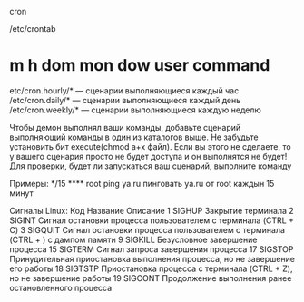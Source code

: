 cron

/etc/crontab
# m h dom mon dow user  command


etc/cron.hourly/* — сценарии выполняющиеся каждый час
/etc/cron.daily/* — сценарии выполняющиеся каждый день
/etc/cron.weekly/* — сценарии выполняющиеся каждую неделю

Чтобы демон выполнял ваши команды, добавьте сценарий выполняющий команды в один из каталогов выше. Не забудьте установить бит execute(chmod a+x файл). Если вы этого не сделаете, то у вашего сценария просто не будет доступа и он выполнятся не будет!
Для проверки, будет ли запускаться ваш сценарий, выполните команду



Примеры:
*/15 **** root ping ya.ru
	пинговать ya.ru от root каждын 15 минут

Сигналы Linux:
Код		Название	Описание
1		SIGHUP		Закрытие терминала
2		SIGINT		Сигнал остановки процесса пользователем 
						с терминала (CTRL + C)
3		SIGQUIT		Сигнал остановки процесса пользователем 
						с терминала (CTRL + \) с дампом памяти
9		SIGKILL		Безусловное завершение процесса
15		SIGTERM		Сигнал запроса завершения процесса
17		SIGSTOP		Принудительная приостановка выполнения
						процесса, но не завершение его работы
18		SIGTSTP		Приостановка процесса с терминала 
						(CTRL + Z), но не завершение работы
19		SIGCONT		Продолжение выполнения ранее остановленного процесса


